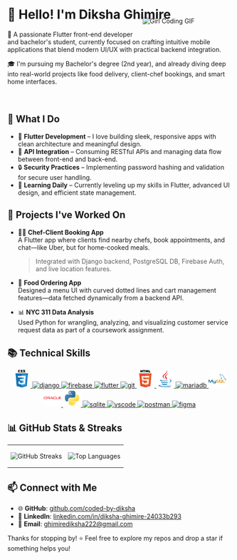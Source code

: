 
# 👋 Hello! I'm Diksha Ghimire
<img src="https://camo.githubusercontent.com/93ee17cb297b1ac91fa41c4f17f86a1d203216fda155ab1e206cf610d61ebbc1/68747470733a2f2f6d656469612e74656e6f722e636f6d2f773341504c6b4d75545830414141414d2f636f6d70757465722d776f726b2e676966" width="200" alt="Girl Coding GIF" align="right" style="vertical-align: middle; margin-top: -30px; margin-bottom:20px"/>

🌱 A passionate Flutter front-end developer and bachelor's student, currently focused on crafting intuitive mobile applications that blend modern UI/UX with practical backend integration.


🎓 I'm pursuing my Bachelor's degree (2nd year), and already diving deep into real-world projects like food delivery, client-chef bookings, and smart home interfaces.
<br><br><br>

## 💼 What I Do

- 🚀 **Flutter Development** – I love building sleek, responsive apps with clean architecture and meaningful design.
- 📡 **API Integration** – Consuming RESTful APIs and managing data flow between front-end and back-end.
- 🔒 **Security Practices** – Implementing password hashing and validation for secure user handling.
- 🧠 **Learning Daily** – Currently leveling up my skills in Flutter, advanced UI design, and efficient state management.

## 🧩 Projects I've Worked On

- 👩‍🍳 **Chef-Client Booking App**  
  A Flutter app where clients find nearby chefs, book appointments, and chat—like Uber, but for home-cooked meals.  
  > Integrated with Django backend, PostgreSQL DB, Firebase Auth, and live location features.

- 🍲 **Food Ordering App**  
  Designed a menu UI with curved dotted lines and cart management features—data fetched dynamically from a backend API.

- 📊 **NYC 311 Data Analysis**  
  Used Python for wrangling, analyzing, and visualizing customer service request data as part of a coursework assignment.



## 📚 Technical Skills
<p align="center">
  <a href="https://www.w3schools.com/css/" target="_blank" rel="noreferrer" title="CSS3">
    <img src="https://raw.githubusercontent.com/devicons/devicon/master/icons/css3/css3-original-wordmark.svg" alt="css3" width="40" height="40"/> 
  </a> 
  <a href="https://www.djangoproject.com/" target="_blank" rel="noreferrer" title="Django"> 
    <img src="https://cdn.worldvectorlogo.com/logos/django.svg" alt="django" width="40" height="40"/> 
  </a> 
  <a href="https://firebase.google.com/" target="_blank" rel="noreferrer" title="Firebase"> 
    <img src="https://www.vectorlogo.zone/logos/firebase/firebase-icon.svg" alt="firebase" width="40" height="40"/> 
  </a> 
  <a href="https://flutter.dev" target="_blank" rel="noreferrer" title="Flutter">
    <img src="https://www.vectorlogo.zone/logos/flutterio/flutterio-icon.svg" alt="flutter" width="40" height="40"/> 
  </a> 
  <a href="https://git-scm.com/" target="_blank" rel="noreferrer" title="Git">
    <img src="https://www.vectorlogo.zone/logos/git-scm/git-scm-icon.svg" alt="git" width="40" height="40"/> 
  </a> 
  <a href="https://www.w3.org/html/" target="_blank" rel="noreferrer" title="HTML5">
    <img src="https://raw.githubusercontent.com/devicons/devicon/master/icons/html5/html5-original-wordmark.svg" alt="html5" width="40" height="40"/> 
  </a> 
  <a href="https://www.java.com" target="_blank" rel="noreferrer" title="Java"> 
    <img src="https://raw.githubusercontent.com/devicons/devicon/master/icons/java/java-original.svg" alt="java" width="40" height="40"/> 
  </a> 
  <a href="https://mariadb.org/" target="_blank" rel="noreferrer" title="MariaDB">
    <img src="https://www.vectorlogo.zone/logos/mariadb/mariadb-icon.svg" alt="mariadb" width="40" height="40"/> 
  </a> 
  <a href="https://www.mysql.com/" target="_blank" rel="noreferrer" title="MySQL"> 
    <img src="https://raw.githubusercontent.com/devicons/devicon/master/icons/mysql/mysql-original-wordmark.svg" alt="mysql" width="40" height="40"/> 
  </a> 
 
  <a href="https://www.oracle.com/" target="_blank" rel="noreferrer" title="Oracle"> 
    <img src="https://raw.githubusercontent.com/devicons/devicon/master/icons/oracle/oracle-original.svg" alt="oracle" width="40" height="40"/> 
  </a> 
  <a href="https://www.python.org" target="_blank" rel="noreferrer" title="Python">
    <img src="https://raw.githubusercontent.com/devicons/devicon/master/icons/python/python-original.svg" alt="python" width="40" height="40"/> 
  </a> 
  <a href="https://www.sqlite.org/" target="_blank" rel="noreferrer" title="SQLite">
    <img src="https://www.vectorlogo.zone/logos/sqlite/sqlite-icon.svg" alt="sqlite" width="40" height="40"/> 
  </a>
  <a href="https://code.visualstudio.com/" target="_blank" rel="noreferrer" title="VS Code">
    <img src="https://www.vectorlogo.zone/logos/visualstudio_code/visualstudio_code-icon.svg" alt="vscode" width="40" height="40"/>
  </a>
  <a href="https://www.postman.com/" target="_blank" rel="noreferrer" title="Postman">
    <img src="https://www.vectorlogo.zone/logos/getpostman/getpostman-icon.svg" alt="postman" width="40" height="40"/>
  </a>
  <a href="https://www.figma.com/" target="_blank" rel="noreferrer" title="Figma">
    <img src="https://www.vectorlogo.zone/logos/figma/figma-icon.svg" alt="figma" width="40" height="40"/>
  </a>
</p>





## 📊 GitHub Stats & Streaks

<table>
  <tr>
    <td>
<p align="center">
  <img src="https://github-readme-streak-stats.herokuapp.com/?user=coded-by-diksha&theme=black-ice&hide_border=true&v=2" alt="GitHub Streaks"/>
</p>

</td>
<td>

<p align="center">
  <img src="https://github-readme-stats.vercel.app/api/top-langs/?username=coded-by-diksha&layout=compact&theme=tokyonight" alt="Top Languages"/>
</p>
</td>
</tr>
</table>
 

## 📫 Connect with Me

- 🌐 **GitHub**: [github.com/coded-by-diksha](https://github.com/coded-by-diksha)
- 💼 **LinkedIn**: [linkedin.com/in/diksha-ghimire-24033b293](https://www.linkedin.com/in/diksha-ghimire-24033b293/)
- 📧 **Email**: [ghimirediksha222@gmail.com](mailto:ghimirediksha222@gmail.com)

 

Thanks for stopping by! ⭐ Feel free to explore my repos and drop a star if something helps you!
